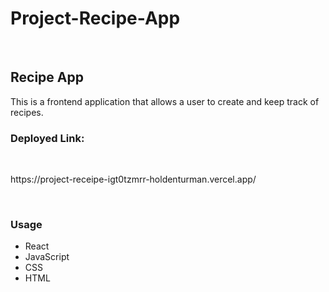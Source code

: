 <h1>Project-Recipe-App</h1>
<br>

<h2>Recipe App</h2>
<p>This is a frontend application that allows a user to create and keep track of recipes.</p>
<h3>Deployed Link:</h3>
<br>
<p>https://project-receipe-igt0tzmrr-holdenturman.vercel.app/</p>
<br>
<h3>Usage</h3>
<ul>
<li>React</li>
<li>JavaScript</li>
<li>CSS</li>
<li>HTML</li>
</ul>
<br>
